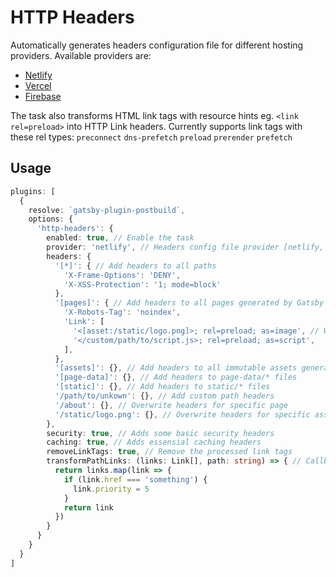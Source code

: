 # HTTP Headers
Automatically generates headers configuration file for different hosting providers. Available providers are:
 - [Netlify](https://docs.netlify.com/routing/headers/)
 - [Vercel](https://vercel.com/docs/configuration#project/headers)
 - [Firebase](https://firebase.google.com/docs/hosting/full-config#headers)

The task also transforms HTML link tags with resource hints eg. `<link rel=preload>` into HTTP Link headers. Currently supports link tags with these rel types: `preconnect` `dns-prefetch` `preload` `prerender` `prefetch`

## Usage
```typescript
plugins: [
  {
    resolve: `gatsby-plugin-postbuild`,
    options: {
      'http-headers': {
        enabled: true, // Enable the task
        provider: 'netlify', // Headers config file provider [netlify, vercel, firebase]
        headers: {
          '[*]': { // Add headers to all paths
            'X-Frame-Options': 'DENY',
            'X-XSS-Protection': '1; mode=block'
          },
          '[pages]': { // Add headers to all pages generated by Gatsby
            'X-Robots-Tag': 'noindex',
            'Link': [
              '<[asset:/static/logo.png]>; rel=preload; as=image', // Will be translated to </static/logo-[hash].png>; rel=preload; as=image
              '</custom/path/to/script.js>; rel=preload; as=script',
            ],
          },
          '[assets]': {}, // Add headers to all immutable assets generated by Gatsby
          '[page-data]': {}, // Add headers to page-data/* files
          '[static]': {}, // Add headers to static/* files
          '/path/to/unkown': {}, // Add custom path headers
          '/about': {}, // Overwrite headers for specific page
          '/static/logo.png': {}, // Overwrite headers for specific asset. Will be translated to `/static/logo-[hash].png`
        },
        security: true, // Adds some basic security headers
        caching: true, // Adds essensial caching headers
        removeLinkTags: true, // Remove the processed link tags
        transformPathLinks: (links: Link[], path: string) => { // Callback for manipulating links under each path
          return links.map(link => {
            if (link.href === 'something') {
              link.priority = 5
            }
            return link
          })
        }
      }
    }
  }
]
```
